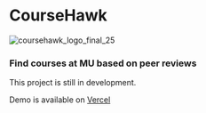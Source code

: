 # CourseHawk
![coursehawk_logo_final_25](https://user-images.githubusercontent.com/71794383/230990871-8c0a017f-3099-4d11-a499-01be9e5918fa.png)
### Find courses at MU based on peer reviews

This project is still in development.

Demo is available on [Vercel](https://course-hawk.vercel.app/)
